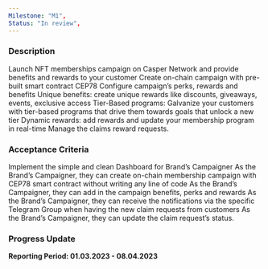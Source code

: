 ```yaml
---
Milestone: "M1",
Status: "In review",
---
```

<!--lang:en--> 
### Description
Launch NFT memberships campaign on Casper Network and provide benefits and rewards to your customer Create on-chain campaign with pre-built smart contract CEP78 Configure campaign’s perks, rewards and benefits Unique benefits: create unique rewards like discounts, giveaways, events, exclusive access Tier-Based programs: Galvanize your customers with tier-based programs that drive them towards goals that unlock a new tier Dynamic rewards: add rewards and update your membership program in real-time Manage the claims reward requests.

### Acceptance Criteria

Implement the simple and clean Dashboard for Brand’s Campaigner As the Brand’s Campaigner, they can create on-chain membership campaign with CEP78 smart contract without writing any line of code As the Brand’s Campaigner, they can add in the campaign benefits, perks and rewards As the Brand’s Campaigner, they can receive the notifications via the specific Telegram Group when having the new claim requests from customers As the Brand’s Campaigner, they can update the claim request’s status.


### Progress Update

**Reporting Period: 01.03.2023 - 08.04.2023**

